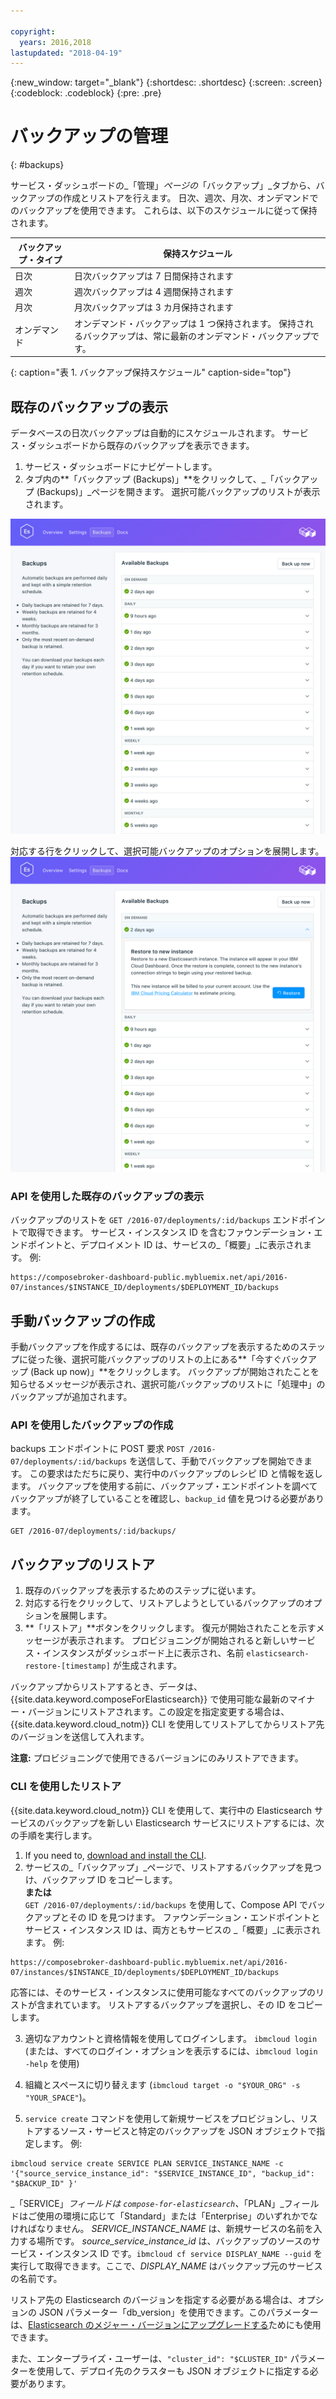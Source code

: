 ```yaml
---

copyright:
  years: 2016,2018
lastupdated: "2018-04-19"
---
```


{:new_window: target="_blank"}
{:shortdesc: .shortdesc}
{:screen: .screen}
{:codeblock: .codeblock}
{:pre: .pre}

# バックアップの管理
{: #backups}

サービス・ダッシュボードの_「管理」_ページの_「バックアップ」_タブから、バックアップの作成とリストアを行えます。 日次、週次、月次、オンデマンドでのバックアップを使用できます。 これらは、以下のスケジュールに従って保持されます。

バックアップ・タイプ|保持スケジュール
----------|-----------
日次|日次バックアップは 7 日間保持されます
週次|週次バックアップは 4 週間保持されます
月次|月次バックアップは 3 カ月保持されます
オンデマンド|オンデマンド・バックアップは 1 つ保持されます。 保持されるバックアップは、常に最新のオンデマンド・バックアップです。
{: caption="表 1. バックアップ保持スケジュール" caption-side="top"}

## 既存のバックアップの表示

データベースの日次バックアップは自動的にスケジュールされます。 サービス・ダッシュボードから既存のバックアップを表示できます。

1. サービス・ダッシュボードにナビゲートします。
2. タブ内の**「バックアップ (Backups)」**をクリックして、_「バックアップ (Backups)」_ページを開きます。 選択可能バックアップのリストが表示されます。

  ![選択可能バックアップ](./images/elastic_search-backups-show.png "選択可能バックアップのリスト。")

対応する行をクリックして、選択可能バックアップのオプションを展開します。
  ![バックアップ・オプション](./images/elastic_search-backups-options.png "バックアップのオプション。") 

### API を使用した既存のバックアップの表示

バックアップのリストを `GET /2016-07/deployments/:id/backups` エンドポイントで取得できます。 サービス・インスタンス ID を含むファウンデーション・エンドポイントと、デプロイメント ID は、サービスの_「概要」_に表示されます。 例: 
``` 
https://composebroker-dashboard-public.mybluemix.net/api/2016-07/instances/$INSTANCE_ID/deployments/$DEPLOYMENT_ID/backups
```  

## 手動バックアップの作成

手動バックアップを作成するには、既存のバックアップを表示するためのステップに従った後、選択可能バックアップのリストの上にある**「今すぐバックアップ (Back up now)」**をクリックします。 バックアップが開始されたことを知らせるメッセージが表示され、選択可能バックアップのリストに「処理中」のバックアップが追加されます。

### API を使用したバックアップの作成

backups エンドポイントに POST 要求 `POST /2016-07/deployments/:id/backups` を送信して、手動でバックアップを開始できます。 この要求はただちに戻り、実行中のバックアップのレシピ ID と情報を返します。 バックアップを使用する前に、バックアップ・エンドポイントを調べてバックアップが終了していることを確認し、`backup_id` 値を見つける必要があります。

```
GET /2016-07/deployments/:id/backups/
```

## バックアップのリストア

1. 既存のバックアップを表示するためのステップに従います。
2. 対応する行をクリックして、リストアしようとしているバックアップのオプションを展開します。
3. **「リストア」**ボタンをクリックします。 復元が開始されたことを示すメッセージが表示されます。 プロビジョニングが開始されると新しいサービス・インスタンスがダッシュボード上に表示され、名前 `elasticsearch-restore-[timestamp]` が生成されます。

バックアップからリストアするとき、データは、{{site.data.keyword.composeForElasticsearch}} で使用可能な最新のマイナー・バージョンにリストアされます。この設定を指定変更する場合は、{{site.data.keyword.cloud_notm}} CLI を使用してリストアしてからリストア先のバージョンを送信して入れます。

**注意:** プロビジョニングで使用できるバージョンにのみリストアできます。

### CLI を使用したリストア

{{site.data.keyword.cloud_notm}} CLI を使用して、実行中の Elasticsearch サービスのバックアップを新しい Elasticsearch サービスにリストアするには、次の手順を実行します。 
1. If you need to, [download and install the CLI](https://console.{DomainName}/docs/cli/index.html#overview). 
2. サービスの_「バックアップ」_ページで、リストアするバックアップを見つけ、バックアップ ID をコピーします。  
  **または**  
  `GET /2016-07/deployments/:id/backups` を使用して、Compose API でバックアップとその ID を見つけます。 ファウンデーション・エンドポイントとサービス・インスタンス ID は、両方ともサービスの _「概要」_に表示されます。 例: 
  ``` 
  https://composebroker-dashboard-public.mybluemix.net/api/2016-07/instances/$INSTANCE_ID/deployments/$DEPLOYMENT_ID/backups
  ```  
  応答には、そのサービス・インスタンスに使用可能なすべてのバックアップのリストが含まれています。 リストアするバックアップを選択し、その ID をコピーします。

3. 適切なアカウントと資格情報を使用してログインします。 `ibmcloud login` (または、すべてのログイン・オプションを表示するには、`ibmcloud login -help` を使用)

4. 組織とスペースに切り替えます (`ibmcloud target -o "$YOUR_ORG" -s "YOUR_SPACE"`)。

5. `service create` コマンドを使用して新規サービスをプロビジョンし、リストアするソース・サービスと特定のバックアップを JSON オブジェクトで指定します。 例:
``` 
ibmcloud service create SERVICE PLAN SERVICE_INSTANCE_NAME -c '{"source_service_instance_id": "$SERVICE_INSTANCE_ID", "backup_id": "$BACKUP_ID" }'
```
  _「SERVICE」_フィールドは `compose-for-elasticsearch`、_「PLAN」_フィールドはご使用の環境に応じて「Standard」または「Enterprise」のいずれかでなければなりません。 _SERVICE\_INSTANCE\_NAME_ は、新規サービスの名前を入力する場所です。 _source\_service\_instance\_id_ は、バックアップのソースのサービス・インスタンス ID です。`ibmcloud cf service DISPLAY_NAME --guid` を実行して取得できます。ここで、_DISPLAY\_NAME_ はバックアップ元のサービスの名前です。 

  リストア先の Elasticsearch のバージョンを指定する必要がある場合は、オプションの JSON パラメーター「db_version」を使用できます。このパラメーターは、[Elasticsearch のメジャー・バージョンにアップグレードする](./upgrading.html)ためにも使用できます。
  
  また、エンタープライズ・ユーザーは、`"cluster_id": "$CLUSTER_ID"` パラメーターを使用して、デプロイ先のクラスターも JSON オブジェクトに指定する必要があります。

